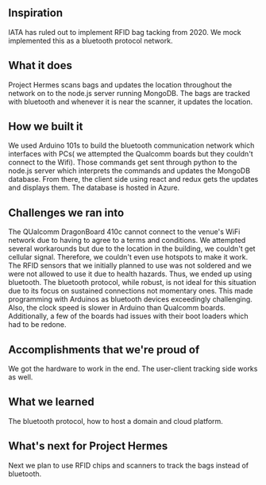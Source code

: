 ## Inspiration

IATA has ruled out to implement RFID bag tacking from 2020. We mock implemented this as a bluetooth protocol network.

## What it does

Project Hermes scans bags and updates the location throughout the network on to the node.js server running MongoDB. The bags are tracked with bluetooth and whenever it is near the scanner, it updates the location.

## How we built it

We used Arduino 101s to build the bluetooth communication network which interfaces with PCs( we attempted the Qualcomm boards but they couldn't connect to the Wifi). Those commands get sent through python to the node.js server which interprets the commands and updates the MongoDB database. From there, the client side using react and redux gets the updates and displays them. The database is hosted in Azure.

## Challenges we ran into

The QUalcomm DragonBoard 410c cannot connect to the venue's WiFi network due to having to agree to a terms and conditions. We attempted several workarounds but due to the location in the building, we couldn't get cellular signal. Therefore, we couldn't even use hotspots to make it work. The RFID sensors that we initially planned to use was not soldered and we were not allowed to use it due to health hazards. Thus, we ended up using bluetooth. The bluetooth protocol, while robust, is not ideal for this situation due to its focus on sustained connections not momentary ones. This made programming with Arduinos as bluetooth devices exceedingly challenging. Also, the clock speed is slower  in Arduino than Qualcomm boards. Additionally, a few of the boards had issues with their boot loaders which had to be redone. 

## Accomplishments that we're proud of
We got the hardware to work in the end. The user-client tracking side works as well.

## What we learned
The bluetooth protocol, how to host a domain and cloud platform. 

## What's next for Project Hermes
 Next we plan to use RFID chips and scanners to track the bags instead of bluetooth.
